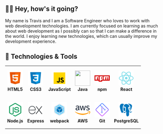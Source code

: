 ## 👋🏽 Hey, how's it going?
My name is Travis and I am a Software Engineer who loves to work with web development technologies.  I am currently focused on learning as much about web development as I possibly can so that I can make a difference in the world.  I enjoy learning new technologies, which can usually improve my development experience.

## 🧰 Technologies & Tools
<!-- Using HTML to create a table -->
<table>
  <colgroup>
    <col align="center">
    <col align="center">
    <col align="center">
  </colgroup>
  <tbody>
    <tr>
      <td>
        <p align="center">
          <img src="./icons/html5-icon.png" width="50" height="50">
          <br>
          <b>HTML5</b>
        </p>
      </td>
      <td>
        <p align="center">
          <img src="./icons/css3-icon.png" width="50" height="50">
          <br>
          <b>CSS3</b>
        </p>
      </td>
      <td>
        <p align="center">
          <img src="./icons/javascript-icon.png" width="50" height="50">
          <br>
          <b>JavaScript</b>
        </p>
      </td>
      <td>
        <p align="center">
          <img src="./icons/java-icon.png" width="50" height="50">
          <br>
          <b>Java</b>
        </p>
      </td>
      <td>
        <p align="center">
          <img src="./icons/npm-icon.svg" width="50" height="50">
          <br>
          <b>npm</b>
        </p>
      </td>
      <td>
        <p align="center">
          <img src="./icons/react-native-icon.svg" width="50" height="50">
          <br>
          <b>React</b>
        </p>
      </td>
    </tr>
    <tr>
      <td>
        <p align="center">
          <img src="./icons/node-js-icon.svg" width="50" height="50">
          <br>
          <b>Node.js</b>
        </p>
      </td>
      <td>
        <p align="center">
          <img src="./icons/express-js-icon.svg" width="50" height="50">
          <br>
          <b>Express</b>
        </p>
      </td>
      <td>
        <p align="center">
          <img src="./icons/webpack-icon.svg" width="50" height="50">
          <br>
          <b>webpack</b>
        </p>
      </td>
      <td>
        <p align="center">
          <img src="./icons/aws-icon.svg" width="50" height="50">
          <br>
          <b>AWS</b>
        </p>
      </td>
      <td>
        <p align="center">
          <img src="./icons/git-icon.svg" width="50" height="50">
          <br>
          <b>Git</b>
        </p>
      </td>
      <td>
        <p align="center">
          <img src="./icons/postgresql-icon.svg" width="50" height="50">
          <br>
          <b>PostgreSQL</b>
        </p>
      </td>      
    </tr>
  </tbody>
</table>